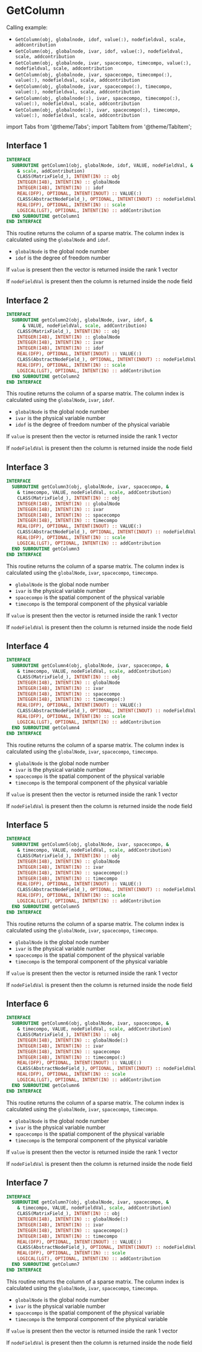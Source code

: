 # GetColumn

Calling example:

- `GetColumn(obj, globalnode, idof, value(:), nodefieldval, scale, addcontribution`
- `GetColumn(obj, globalnode, ivar, idof, value(:), nodefieldval, scale, addcontribution`
- `GetColumn(obj, globalnode, ivar, spacecompo, timecompo, value(:), nodefieldval, scale, addcontribution`
- `GetColumn(obj, globalnode, ivar, spacecompo, timecompo(:), value(:), nodefieldval, scale, addcontribution`
- `GetColumn(obj, globalnode, ivar, spacecompo(:), timecompo, value(:), nodefieldval, scale, addcontribution`
- `GetColumn(obj, globalnode(:), ivar, spacecompo, timecompo(:), value(:), nodefieldval, scale, addcontribution`
- `GetColumn(obj, globalnode(:), ivar, spacecompo(:), timecompo, value(:), nodefieldval, scale, addcontribution`

import Tabs from '@theme/Tabs';
import TabItem from '@theme/TabItem';

## Interface 1

<Tabs>
<TabItem value="interface" label="܀ See Interface" default>

```fortran
INTERFACE
  SUBROUTINE getColumn1(obj, globalNode, idof, VALUE, nodeFieldVal, &
    & scale, addContribution)
    CLASS(MatrixField_), INTENT(IN) :: obj
    INTEGER(I4B), INTENT(IN) :: globalNode
    INTEGER(I4B), INTENT(IN) :: idof
    REAL(DFP), OPTIONAL, INTENT(INOUT) :: VALUE(:)
    CLASS(AbstractNodeField_), OPTIONAL, INTENT(INOUT) :: nodeFieldVal
    REAL(DFP), OPTIONAL, INTENT(IN) :: scale
    LOGICAL(LGT), OPTIONAL, INTENT(IN) :: addContribution
  END SUBROUTINE getColumn1
END INTERFACE
```

This routine returns the column of a sparse matrix. The column index is
calculated using the `globalNode` and `idof`.

- `globalNode` is the global node number
- `idof` is the degree of freedom number

If `value` is present then the vector is returned inside the rank 1 vector

If `nodeFieldVal` is present then the column is returned inside the node
field

</TabItem>

<TabItem value="close" label="↢" default>

</TabItem>
</Tabs>

## Interface 2

<Tabs>
<TabItem value="interface" label="܀ See Interface" default>

```fortran
INTERFACE
  SUBROUTINE getColumn2(obj, globalNode, ivar, idof, &
      & VALUE, nodeFieldVal, scale, addContribution)
    CLASS(MatrixField_), INTENT(IN) :: obj
    INTEGER(I4B), INTENT(IN) :: globalNode
    INTEGER(I4B), INTENT(IN) :: ivar
    INTEGER(I4B), INTENT(IN) :: idof
    REAL(DFP), OPTIONAL, INTENT(INOUT) :: VALUE(:)
    CLASS(AbstractNodeField_), OPTIONAL, INTENT(INOUT) :: nodeFieldVal
    REAL(DFP), OPTIONAL, INTENT(IN) :: scale
    LOGICAL(LGT), OPTIONAL, INTENT(IN) :: addContribution
  END SUBROUTINE getColumn2
END INTERFACE
```

This routine returns the column of a sparse matrix. The column index is
calculated using the `globalNode`, `ivar`, `idof`.

- `globalNode` is the global node number
- `ivar` is the physical variable number
- `idof` is the degree of freedom number of the physical variable

If `value` is present then the vector is returned inside the rank 1 vector

If `nodeFieldVal` is present then the column is returned inside the node
field

</TabItem>

<TabItem value="close" label="↢" default>

</TabItem>
</Tabs>

## Interface 3

<Tabs>
<TabItem value="interface" label="܀ See Interface" default>

```fortran
INTERFACE
  SUBROUTINE getColumn3(obj, globalNode, ivar, spacecompo, &
    & timecompo, VALUE, nodeFieldVal, scale, addContribution)
    CLASS(MatrixField_), INTENT(IN) :: obj
    INTEGER(I4B), INTENT(IN) :: globalNode
    INTEGER(I4B), INTENT(IN) :: ivar
    INTEGER(I4B), INTENT(IN) :: spacecompo
    INTEGER(I4B), INTENT(IN) :: timecompo
    REAL(DFP), OPTIONAL, INTENT(INOUT) :: VALUE(:)
    CLASS(AbstractNodeField_), OPTIONAL, INTENT(INOUT) :: nodeFieldVal
    REAL(DFP), OPTIONAL, INTENT(IN) :: scale
    LOGICAL(LGT), OPTIONAL, INTENT(IN) :: addContribution
  END SUBROUTINE getColumn3
END INTERFACE
```

This routine returns the column of a sparse matrix. The column index is
calculated using the `globalNode`, `ivar`, `spacecompo`, `timecompo`.

- `globalNode` is the global node number
- `ivar` is the physical variable number
- `spacecompo` is the spatial component of the physical variable
- `timecompo` is the temporal component of the physical variable

If `value` is present then the vector is returned inside the rank 1 vector

If `nodeFieldVal` is present then the column is returned inside the node
field

</TabItem>

<TabItem value="close" label="↢" default>

</TabItem>
</Tabs>

## Interface 4

<Tabs>
<TabItem value="interface" label="܀ See Interface" default>

```fortran
INTERFACE
  SUBROUTINE getColumn4(obj, globalNode, ivar, spacecompo, &
    & timecompo, VALUE, nodeFieldVal, scale, addContribution)
    CLASS(MatrixField_), INTENT(IN) :: obj
    INTEGER(I4B), INTENT(IN) :: globalNode
    INTEGER(I4B), INTENT(IN) :: ivar
    INTEGER(I4B), INTENT(IN) :: spacecompo
    INTEGER(I4B), INTENT(IN) :: timecompo(:)
    REAL(DFP), OPTIONAL, INTENT(INOUT) :: VALUE(:)
    CLASS(AbstractNodeField_), OPTIONAL, INTENT(INOUT) :: nodeFieldVal
    REAL(DFP), OPTIONAL, INTENT(IN) :: scale
    LOGICAL(LGT), OPTIONAL, INTENT(IN) :: addContribution
  END SUBROUTINE getColumn4
END INTERFACE
```

This routine returns the column of a sparse matrix. The column index is
calculated using the `globalNode`, `ivar`, `spacecompo`, `timecompo`.

- `globalNode` is the global node number
- `ivar` is the physical variable number
- `spacecompo` is the spatial component of the physical variable
- `timecompo` is the temporal component of the physical variable

If `value` is present then the vector is returned inside the rank 1 vector

If `nodeFieldVal` is present then the column is returned inside the node
field

</TabItem>

<TabItem value="close" label="↢" default>

</TabItem>
</Tabs>

## Interface 5

<Tabs>
<TabItem value="interface" label="܀ See Interface" default>

```fortran
INTERFACE
  SUBROUTINE getColumn5(obj, globalNode, ivar, spacecompo, &
    & timecompo, VALUE, nodeFieldVal, scale, addContribution)
    CLASS(MatrixField_), INTENT(IN) :: obj
    INTEGER(I4B), INTENT(IN) :: globalNode
    INTEGER(I4B), INTENT(IN) :: ivar
    INTEGER(I4B), INTENT(IN) :: spacecompo(:)
    INTEGER(I4B), INTENT(IN) :: timecompo
    REAL(DFP), OPTIONAL, INTENT(INOUT) :: VALUE(:)
    CLASS(AbstractNodeField_), OPTIONAL, INTENT(INOUT) :: nodeFieldVal
    REAL(DFP), OPTIONAL, INTENT(IN) :: scale
    LOGICAL(LGT), OPTIONAL, INTENT(IN) :: addContribution
  END SUBROUTINE getColumn5
END INTERFACE
```

This routine returns the column of a sparse matrix. The column index is
calculated using the `globalNode`, `ivar`, `spacecompo`, `timecompo`.

- `globalNode` is the global node number
- `ivar` is the physical variable number
- `spacecompo` is the spatial component of the physical variable
- `timecompo` is the temporal component of the physical variable

If `value` is present then the vector is returned inside the rank 1 vector

If `nodeFieldVal` is present then the column is returned inside the node
field

</TabItem>

<TabItem value="close" label="↢" default>

</TabItem>
</Tabs>

## Interface 6

<Tabs>
<TabItem value="interface" label="܀ See Interface" default>

```fortran
INTERFACE
  SUBROUTINE getColumn6(obj, globalNode, ivar, spacecompo, &
    & timecompo, VALUE, nodeFieldVal, scale, addContribution)
    CLASS(MatrixField_), INTENT(IN) :: obj
    INTEGER(I4B), INTENT(IN) :: globalNode(:)
    INTEGER(I4B), INTENT(IN) :: ivar
    INTEGER(I4B), INTENT(IN) :: spacecompo
    INTEGER(I4B), INTENT(IN) :: timecompo(:)
    REAL(DFP), OPTIONAL, INTENT(INOUT) :: VALUE(:)
    CLASS(AbstractNodeField_), OPTIONAL, INTENT(INOUT) :: nodeFieldVal
    REAL(DFP), OPTIONAL, INTENT(IN) :: scale
    LOGICAL(LGT), OPTIONAL, INTENT(IN) :: addContribution
  END SUBROUTINE getColumn6
END INTERFACE
```

This routine returns the column of a sparse matrix. The column index is
calculated using the `globalNode`, `ivar`, `spacecompo`, `timecompo`.

- `globalNode` is the global node number
- `ivar` is the physical variable number
- `spacecompo` is the spatial component of the physical variable
- `timecompo` is the temporal component of the physical variable

If `value` is present then the vector is returned inside the rank 1 vector

If `nodeFieldVal` is present then the column is returned inside the node
field

</TabItem>

<TabItem value="close" label="↢" default>

</TabItem>
</Tabs>

## Interface 7

<Tabs>
<TabItem value="interface" label="܀ See Interface" default>

```fortran
INTERFACE
  SUBROUTINE getColumn7(obj, globalNode, ivar, spacecompo, &
    & timecompo, VALUE, nodeFieldVal, scale, addContribution)
    CLASS(MatrixField_), INTENT(IN) :: obj
    INTEGER(I4B), INTENT(IN) :: globalNode(:)
    INTEGER(I4B), INTENT(IN) :: ivar
    INTEGER(I4B), INTENT(IN) :: spacecompo(:)
    INTEGER(I4B), INTENT(IN) :: timecompo
    REAL(DFP), OPTIONAL, INTENT(INOUT) :: VALUE(:)
    CLASS(AbstractNodeField_), OPTIONAL, INTENT(INOUT) :: nodeFieldVal
    REAL(DFP), OPTIONAL, INTENT(IN) :: scale
    LOGICAL(LGT), OPTIONAL, INTENT(IN) :: addContribution
  END SUBROUTINE getColumn7
END INTERFACE
```

This routine returns the column of a sparse matrix. The column index is
calculated using the `globalNode`, `ivar`, `spacecompo`, `timecompo`.

- `globalNode` is the global node number
- `ivar` is the physical variable number
- `spacecompo` is the spatial component of the physical variable
- `timecompo` is the temporal component of the physical variable

If `value` is present then the vector is returned inside the rank 1 vector

If `nodeFieldVal` is present then the column is returned inside the node
field

</TabItem>

<TabItem value="close" label="↢" default>

</TabItem>
</Tabs>
